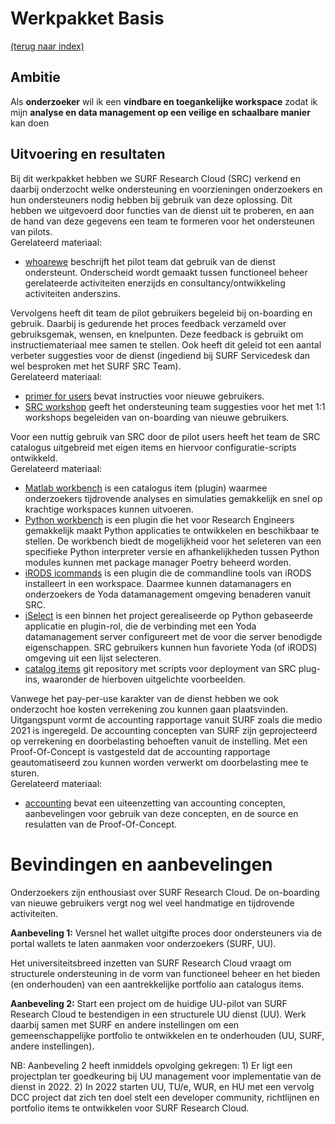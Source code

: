# Werkpakket Basis
[(terug naar index)](index.md)

## Ambitie
Als **onderzoeker** 
wil ik een **vindbare en toegankelijke workspace**
zodat ik mijn **analyse en data management op een 
veilige en schaalbare manier** kan doen

## Uitvoering en resultaten
Bij dit werkpakket hebben we SURF Research Cloud (SRC) verkend en daarbij onderzocht welke 
ondersteuning en voorzieningen onderzoekers en hun ondersteuners nodig hebben 
bij gebruik van deze oplossing.  Dit hebben we uitgevoerd door functies van de dienst
uit te proberen, en aan de hand van deze gegevens een team te formeren voor het ondersteunen
van pilots.   
Gerelateerd materiaal:
- [whoarewe](https://utrechtuniversity.github.io/researchcloud-items/whoiswho.html) beschrijft het
pilot team dat gebruik van de dienst ondersteunt. Onderscheid wordt gemaakt tussen functioneel beheer
gerelateerde activiteiten enerzijds en consultancy/ontwikkeling activiteiten anderszins.

Vervolgens heeft dit team de pilot gebruikers begeleid bij on-boarding en gebruik.
Daarbij is gedurende het proces feedback verzameld over gebruiksgemak, wensen, en knelpunten.
Deze feedback is gebruikt om instructiemateriaal mee samen te stellen. Ook heeft dit geleid
tot een aantal verbeter suggesties voor de dienst (ingediend bij SURF Servicedesk dan wel besproken
met het SURF SRC Team).     
Gerelateerd materiaal:
- [primer for users](https://utrechtuniversity.github.io/researchcloud-items/primer-for-users.html)
bevat instructies voor nieuwe gebruikers.
- [SRC workshop](https://utrechtuniversity.github.io/researchcloud-items/primer/workshop-src.html)
geeft het ondersteuning team suggesties voor het met 1:1 workshops begeleiden van on-boarding 
van nieuwe gebruikers.

Voor een nuttig gebruik van SRC door de pilot users heeft het team
de SRC catalogus uitgebreid met eigen items en hiervoor configuratie-scripts ontwikkeld.   
Gerelateerd materiaal:
- [Matlab workbench](https://utrechtuniversity.github.io/researchcloud-items/playbooks/matlab.html)
is een catalogus item (plugin) waarmee onderzoekers tijdrovende analyses en
simulaties gemakkelijk en snel op krachtige workspaces kunnen uitvoeren.
- [Python workbench](https://utrechtuniversity.github.io/researchcloud-items/playbooks/python-workbench.html)
is een plugin die het voor Research Engineers gemakkelijk maakt Python
applicaties te ontwikkelen en beschikbaar te stellen. De workbench biedt de mogelijkheid
voor het seleteren van een specifieke Python interpreter versie en afhankelijkheden tussen 
Python modules kunnen met package manager Poetry beheerd worden.  
- [iRODS icommands](https://utrechtuniversity.github.io/researchcloud-items/playbooks/icommands.html)
is een plugin die de commandline tools van iRODS installeert in een workspace.
Daarmee kunnen datamanagers en onderzoekers de Yoda datamanagement
omgeving benaderen vanuit SRC. 
- [iSelect](https://utrechtuniversity.github.io/researchcloud-items/roles/irods_iselect.html)
is een binnen het project gerealiseerde op Python gebaseerde applicatie en plugin-rol, 
die de verbinding met een Yoda datamanagement server configureert met de voor die server 
benodigde eigenschappen.
SRC gebruikers kunnen hun favoriete Yoda (of iRODS) omgeving uit een lijst selecteren.        
- [catalog items](https://utrechtuniversity.github.io/researchcloud-items/) git repository met
scripts voor deployment van SRC plug-ins, waaronder de hierboven uitgelichte voorbeelden.

Vanwege het pay-per-use karakter van de dienst hebben we ook onderzocht hoe kosten verrekening zou
kunnen gaan plaatsvinden. Uitgangspunt vormt de accounting rapportage vanuit SURF zoals die
medio 2021 is ingeregeld.  De accounting concepten van SURF zijn geprojecteerd op verrekening
en doorbelasting behoeften vanuit de instelling. Met een Proof-Of-Concept is vastgesteld dat
de accounting rapportage geautomatiseerd zou kunnen worden verwerkt om doorbelasting mee te sturen.   
Gerelateerd materiaal:
- [accounting](w1/w1-accounting.pdf) bevat een uiteenzetting van accounting concepten, 
aanbevelingen voor gebruik van deze concepten, en de source en resulatten van de Proof-Of-Concept.


# Bevindingen en aanbevelingen
Onderzoekers zijn enthousiast over SURF Research Cloud. De on-boarding van nieuwe gebruikers
vergt nog wel veel handmatige en tijdrovende activiteiten.

**Aanbeveling 1:** Versnel het wallet uitgifte proces door ondersteuners via de portal
wallets te laten aanmaken voor onderzoekers (SURF, UU).

Het universiteitsbreed inzetten van SURF Research Cloud vraagt om structurele ondersteuning
in de vorm van functioneel beheer en het bieden (en onderhouden) van een aantrekkelijke
portfolio aan catalogus items.

**Aanbeveling 2:** Start een project om de huidige UU-pilot van SURF Research Cloud 
te bestendigen in een structurele UU dienst (UU). 
Werk daarbij samen met SURF en andere instellingen om een gemeenschappelijke portfolio
te ontwikkelen en te onderhouden (UU, SURF, andere instellingen).
 
NB: Aanbeveling 2 heeft inmiddels opvolging gekregen: 1) Er ligt een projectplan ter goedkeuring
bij UU management voor implementatie van de dienst in 2022. 2) In 2022 starten UU, TU/e, 
WUR, en HU met een vervolg DCC project dat zich ten doel stelt een developer community,
richtlijnen en portfolio items te ontwikkelen voor SURF Research Cloud. 


